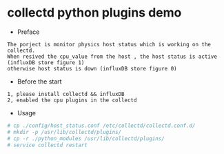 # collectd python plugins demo

* Preface
```
The porject is monitor physics host status which is working on the collectd.
When resived the cpu_value from the host , the host status is active (influxDB store figure 1)
otherwise host status is down (influxDB store figure 0)
```

* Before the start
```
1, please install collectd && influxDB
2, enabled the cpu plugins in the collectd
```
* Usage
```bash
# cp ./config/host_status.conf /etc/collectd/collectd.conf.d/
# mkdir -p /usr/lib/collectd/plugins/
# cp -r ./python_modules /usr/lib/collectd/plugins/
# service collectd restart
```